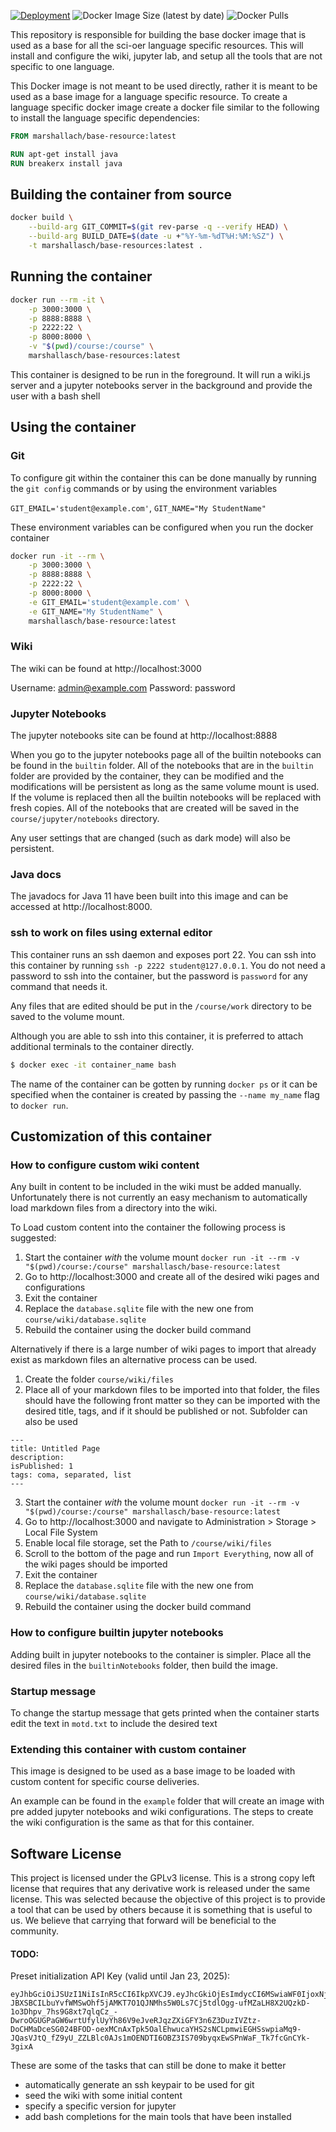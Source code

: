 [![Deployment](https://github.com/MarshallAsch/base-resource/actions/workflows/deployment.yml/badge.svg)](https://github.com/MarshallAsch/base-resource/actions/workflows/deployment.yml)
![Docker Image Size (latest by date)](https://img.shields.io/docker/image-size/marshallasch/base-resource?style=plastic)
![Docker Pulls](https://img.shields.io/docker/pulls/marshallasch/base-resource?style=plastic)


This repository is responsible for building the base docker image that is used as a base for all the sci-oer language specific resources. 
This will install and configure the wiki, jupyter lab, and setup all the tools that are not specific to one language. 


This Docker image is not meant to be used directly, rather it is meant to be used as a base image for a language specific resource. 
To create a language specific docker image create a docker file similar to the following to install the language specific dependencies:

```dockerfile
FROM marshallach/base-resource:latest

RUN apt-get install java
RUN breakerx install java

```


## Building the container from source

```bash
docker build \
    --build-arg GIT_COMMIT=$(git rev-parse -q --verify HEAD) \
    --build-arg BUILD_DATE=$(date -u +"%Y-%m-%dT%H:%M:%SZ") \
    -t marshallasch/base-resources:latest .
```


## Running the container

```bash
docker run --rm -it \
    -p 3000:3000 \
    -p 8888:8888 \
    -p 2222:22 \
    -p 8000:8000 \
    -v "$(pwd)/course:/course" \
    marshallasch/base-resources:latest
```

This container is designed to be run in the foreground.
It will run a wiki.js server and a jupyter notebooks server in the background and provide the user with a bash shell

## Using the container


### Git
To configure git within the container this can be done manually by running the `git config` commands or by using the environment variables

`GIT_EMAIL='student@example.com'`, `GIT_NAME="My StudentName"`

These environment variables can be configured when you run the docker container

```bash
docker run -it --rm \
    -p 3000:3000 \
    -p 8888:8888 \
    -p 2222:22 \
    -p 8000:8000 \
    -e GIT_EMAIL='student@example.com' \
    -e GIT_NAME="My StudentName" \
    marshallasch/base-resource:latest
```

### Wiki

The wiki can be found at http://localhost:3000

Username: admin@example.com
Password: password


### Jupyter Notebooks

The jupyter notebooks site can be found at http://localhost:8888

When you go to the jupyter notebooks page all of the builtin notebooks can be found in the `builtin` folder.
All of the notebooks that are in the `builtin` folder are provided by the container, they can be modified and the modifications will be persistent as long as the same volume mount is used.
If the volume is replaced then all the builtin notebooks will be replaced with fresh copies. 
All of the notebooks that are created will be saved in the `course/jupyter/notebooks` directory.

Any user settings that are changed (such as dark mode) will also be persistent.

### Java docs

The javadocs for Java 11 have been built into this image and can be accessed at http://localhost:8000. 

### ssh to work on files using external editor

This container runs an ssh daemon and exposes port 22. 
You can ssh into this container by running `ssh -p 2222 student@127.0.0.1`. 
You do not need a password to ssh into the container, but the password is `password` for any command that needs it.

Any files that are edited should be put in the `/course/work` directory to be saved to the volume mount. 


Although you are able to ssh into this container, it is preferred to attach additional terminals to the container directly.
```bash
$ docker exec -it container_name bash
```

The name of the container can be gotten by running `docker ps` or it can be specified when the container is created by passing the `--name my_name` flag to `docker run`.

## Customization of this container

### How to configure custom wiki content

Any built in content to be included in the wiki must be added manually.
Unfortunately there is not currently an easy mechanism to automatically load markdown files from a directory into the wiki. 

To Load custom content into the container the following process is suggested:

1. Start the container _with_ the volume mount `docker run -it --rm -v "$(pwd)/course:/course" marshallasch/base-resource:latest`
2. Go to http://localhost:3000 and create all of the desired wiki pages and configurations
3. Exit the container
4. Replace the `database.sqlite` file with the new one from `course/wiki/database.sqlite`
5. Rebuild the container using the docker build command

Alternatively if there is a large number of wiki pages to import that already exist as markdown files an alternative process can be used.

1. Create the folder `course/wiki/files`
2. Place all of your markdown files to be imported into that folder, the files should have the following front matter so they can be imported with the desired title, tags, and if it should be published or not. Subfolder can also be used
```
---
title: Untitled Page
description:
isPublished: 1
tags: coma, separated, list
---
```
3. Start the container _with_ the volume mount `docker run -it --rm -v "$(pwd)/course:/course" marshallasch/base-resource:latest`
4. Go to http://localhost:3000 and navigate to Administration > Storage > Local File System
5. Enable local file storage, set the Path to `/course/wiki/files`
6. Scroll to the bottom of the page and run `Import Everything`, now all of the wiki pages should be imported
7. Exit the container
8. Replace the `database.sqlite` file with the new one from `course/wiki/database.sqlite`
9. Rebuild the container using the docker build command

### How to configure builtin jupyter notebooks

Adding built in jupyter notebooks to the container is simpler. 
Place all the desired files in the `builtinNotebooks` folder, then build the image.

### Startup message

To change the startup message that gets printed when the container starts edit the text in `motd.txt` to include the desired text

### Extending this container with custom container

This image is designed to be used as a base image to be loaded with custom content for specific course deliveries. 

An example can be found in the `example` folder that will create an image with pre added jupyter notebooks and wiki configurations.
The steps to create the wiki configuration is the same as that for this container. 

## Software License

This project is licensed under the GPLv3 license.
This is a strong copy left license that requires that any derivative work is released under the same license.
This was selected because the objective of this project is to provide a tool that can be used by others because it is something that is useful to us.
We believe that carrying that forward will be beneficial to the community.

#### TODO:

Preset initialization API Key (valid until Jan 23, 2025):

```
eyJhbGciOiJSUzI1NiIsInR5cCI6IkpXVCJ9.eyJhcGkiOjEsImdycCI6MSwiaWF0IjoxNjQyOTcyMTk5LCJleHAiOjE3Mzc2NDQ5OTksImF1ZCI6InVybjp3aWtpLmpzIiwiaXNzIjoidXJuOndpa2kuanMifQ.xkvgFfpYw2OgB0Z306YzVjOmuYzrKgt_fZLXetA0ThoAgHNH1imou2YCh-JBXSBCILbuYvfWMSwOhf5jAMKT7O1QJNMhs5W0Ls7Cj5tdlOgg-ufMZaLH8X2UQzkD-1o3Dhpv_7hs9G8xt7qlqCz_-DwroOGUGPaGW6wrtUfylUyYh86V9eJveRJqzZXiGFY3n6Z3DuzIVZtz-DoCHMaDceSG024BFOD-oexMCnAxTpk5OalEhwucaYHS2sNCLpmwiEGHSswpiaMq9-JQasVJtQ_fZ9yU_ZZLBlc0AJs1mOENDTI6OBZ3IS709byqxEwSPnWaF_Tk7fcGnCYk-3gixA
```

These are some of the tasks that can still be done to make it better

- automatically generate an ssh keypair to be used for git
- seed the wiki with some initial content
- specify a specific version for jupyter
- add bash completions for the main tools that have been installed
